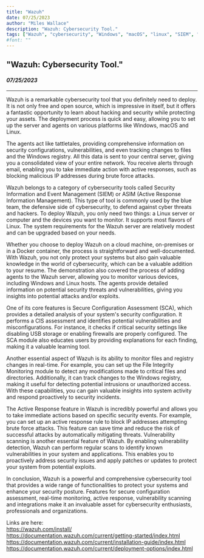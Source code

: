 ```yaml
---
title: "Wazuh"
date: 07/25/2023
author: "Miles Wallace"
description: "Wazuh: Cybersecurity Tool."
tags: ["Wazuh", "cybersecurity", "Windows", "macOS", "linux", "SIEM", "ASIM", "Docker", "SCA", "USB storage", "firewall", "CIS", "Network", "IP",  ]
#font: ""
---
```

## "Wazuh: Cybersecurity Tool."
#### _07/25/2023_ 
____
Wazuh is a remarkable cybersecurity tool that you definitely need to deploy. It is not only free and open source, which is impressive in itself, but it offers a fantastic opportunity to learn about hacking and security while protecting your assets. The deployment process is quick and easy, allowing you to set up the server and agents on various platforms like Windows, macOS and Linux.

The agents act like tattletales, providing comprehensive information on security configurations, vulnerabilities, and even tracking changes to files and the Windows registry. All this data is sent to your central server, giving you a consolidated view of your entire network. You receive alerts through email, enabling you to take immediate action with active responses, such as blocking malicious IP addresses during brute force attacks.

Wazuh belongs to a category of cybersecurity tools called Security Information and Event Management (SIEM) or ASIM (Active Response Information Management). This type of tool is commonly used by the blue team, the defensive side of cybersecurity, to defend against cyber threats and hackers. To deploy Wazuh, you only need two things: a Linux server or computer and the devices you want to monitor. It supports most flavors of Linux. The system requirements for the Wazuh server are relatively modest and can be upgraded based on your needs.

Whether you choose to deploy Wazuh on a cloud machine, on-premises or in a Docker container, the process is straightforward and well-documented. With Wazuh, you not only protect your systems but also gain valuable knowledge in the world of cybersecurity, which can be a valuable addition to your resume. The demonstration also covered the process of adding agents to the Wazuh server, allowing you to monitor various devices, including Windows and Linux hosts. The agents provide detailed information on potential security threats and vulnerabilities, giving you insights into potential attacks and/or exploits. 

One of its core features is Secure Configuration Assessment (SCA), which provides a detailed analysis of your system's security configuration. It performs a CIS assessment and identifies potential vulnerabilities and misconfigurations. For instance, it checks if critical security settings like disabling USB storage or enabling firewalls are properly configured. The SCA module also educates users by providing explanations for each finding, making it a valuable learning tool.

Another essential aspect of Wazuh is its ability to monitor files and registry changes in real-time. For example, you can set up the File Integrity Monitoring module to detect any modifications made to critical files and directories. Additionally, it can track changes to the Windows registry, making it useful for detecting potential intrusions or unauthorized access. With these capabilities, you can gain valuable insights into system activity and respond proactively to security incidents.

The Active Response feature in Wazuh is incredibly powerful and allows you to take immediate actions based on specific security events. For example, you can set up an active response rule to block IP addresses attempting brute force attacks. This feature can save time and reduce the risk of successful attacks by automatically mitigating threats.
Vulnerability scanning is another essential feature of Wazuh. By enabling vulnerability detection, Wazuh can perform regular scans to identify known vulnerabilities in your system and applications. This enables you to proactively address security issues and apply patches or updates to protect your system from potential exploits.

In conclusion, Wazuh is a powerful and comprehensive cybersecurity tool that provides a wide range of functionalities to protect your systems and enhance your security posture. Features for secure configuration assessment, real-time monitoring, active response, vulnerability scanning and integrations make it an invaluable asset for cybersecurity enthusiasts, professionals and organizations.

Links are here:  
https://wazuh.com/install/    
https://documentation.wazuh.com/current/getting-started/index.html    
https://documentation.wazuh.com/current/installation-guide/index.html    
https://documentation.wazuh.com/current/deployment-options/index.html    




